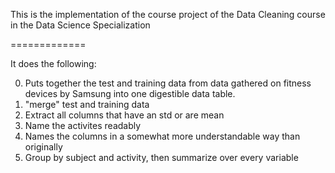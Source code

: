 This is the implementation of the course project of the Data Cleaning course in the Data Science Specialization

=============

It does the following:

0.	Puts together the test and training data from data gathered on fitness devices
	by Samsung into one digestible data table.
1.	"merge" test and training data
2.	Extract all columns that have an std or are mean
3.	Name the activites readably
4.	Names the columns in a somewhat more understandable way than originally
5.	Group by subject and activity, then summarize over every variable
